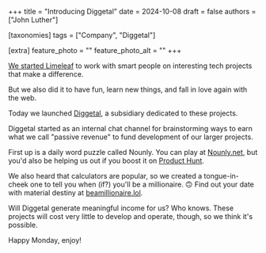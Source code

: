 +++
title = "Introducing Diggetal"
date = 2024-10-08
draft = false
authors = ["John Luther"]

[taxonomies]
tags = ["Company", "Diggetal"]

[extra]
feature_photo = ""
feature_photo_alt = ""
+++

[We started Limeleaf](/blog/our-journey-to-establishing-a-cooperative-company/ "Founding Limeleaf blog post") to work with smart people on interesting tech projects that make a difference.

But we also did it to have fun, learn new things, and fall in love again with the web. 

Today we launched [Diggetal](http://diggetal.com/ "Diggetal website"), a subsidiary dedicated to these projects.

<!-- more -->

Diggetal started as an internal chat channel for brainstorming ways to earn what we call "passive revenue" to fund development of our larger projects.

First up is a daily word puzzle called Nounly. You can play at [Nounly.net](https://nounly.net "Nounly website"), but you'd also be helping us out if you boost it on [Product Hunt](https://www.producthunt.com/products/nounly#nounly "Nounly on Product Hunt").

We also heard that calculators are popular, so we created a tongue-in-cheek one to tell you when (if?) you'll be a millionaire. 🙃 Find out your date with material destiny at [beamillionaire.lol](https://beamillionaire.lol "Be a Millionaire website").

Will Diggetal generate meaningful income for us? Who knows. These projects will cost very little to develop and operate, though, so we think it's possible.

Happy Monday, enjoy!

